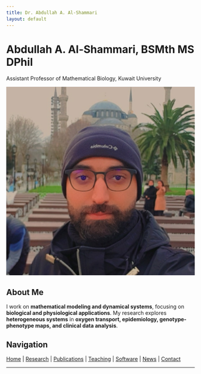 ```yaml
---
title: Dr. Abdullah A. Al-Shammari
layout: default
---
```


# **Abdullah A. Al-Shammari, BSMth MS DPhil**  
Assistant Professor of Mathematical Biology, Kuwait University 

![Logo](./assets/images/profile.jpg)

## **About Me**  
I work on **mathematical modeling and dynamical systems**, focusing on **biological and physiological applications**. My research explores **heterogeneous systems** in **oxygen transport, epidemiology, genotype-phenotype maps, and clinical data analysis**.  

## **Navigation**  
[Home](index.md) | [Research](/research/) | [Publications](/publications/) | [Teaching](/teaching/) | [Software](/software/) | [News](/news/) | [Contact](/contact/)  

---
